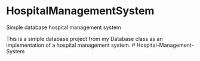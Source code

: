 # HospitalManagementSystem
Simple database hospital management system

This is a simple database project from my Database class as an implementation of a hospital management system. 
#   H o s p i t a l - M a n a g e m e n t - S y s t e m  
 